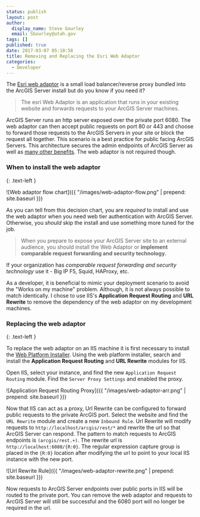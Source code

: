 ```yaml
---
status: publish
layout: post
author:
  display_name: Steve Gourley
  email: SGourley@utah.gov
tags: []
published: true
date: 2017-03-07 05:10:58
title: Removing and Replacing the Esri Web Adaptor
categories:
  - Developer
---
```


The [Esri web adaptor](http://server.arcgis.com/en/server/latest/install/windows/about-the-arcgis-web-adaptor.htm) is a small 
load balancer/reverse proxy bundled into the ArcGIS Server install but do you know if you need it?

> The esri Web Adaptor is an application that runs in your existing website and forwards requests to your ArcGIS Server machines.

ArcGIS Server runs an http server exposed over the private port 6080. The web adaptor can then accept public requests on port 80 or 443
and choose to forward those requests to the ArcGIS Servers in your site or block the request all together. This scenario is 
a best practice for public facing ArcGIS Servers. This architecture secures the admin endpoints of ArcGIS Server as well as [many 
other benefits](http://server.arcgis.com/en/server/latest/install/windows/about-the-arcgis-web-adaptor.htm).
The web adaptor is not required though.

### When to install the web adaptor
{: .text-left }

![Web adaptor flow chart]({{ "/images/web-adaptor-flow.png" | prepend: site.baseurl }})

As you can tell from this decision chart, you are _required_ to install and use the web adaptor when you need web tier authentication
with ArcGIS Server. Otherwise, you _should_ skip the install and use something more tuned for the job.

> When you prepare to expose your ArcGIS Server site to an external audience, you should install the Web Adaptor or **implement comparable request forwarding and security technology.**

If your organization has _comparable request forwarding and security technology_ use it - Big IP F5, Squid, HAProxy, etc.

As a developer, it is beneficial to mimic your deployment scenario to avoid the "Works on my machine" problem. Although, it is not
always possible to match identically. I chose to use IIS's **Application Request Routing** and **URL Rewrite** to 
remove the dependency of the web adaptor on my development machines.

### Replacing the web adaptor
{: .text-left }

To replace the web adaptor on an IIS machine it is first necessary to install the [Web Platform Installer](http://www.microsoft.com/web/downloads/platform.aspx).
Using the web platform installer, search and install the **Application Request Routing** and **URL Rewrite** modules for IIS.

Open IIS, select your instance, and find the new `Application Request Routing` module. Find the `Server Proxy Settings` and enabled the proxy.

![Application Request Routing Proxy]({{ "/images/web-adaptor-arr.png" | prepend: site.baseurl }})

Now that IIS can act as a proxy, Url Rewrite can be configured to forward public requests to the private ArcGIS port. Select the website and find
the `URL Rewrite` module and create a new `Inbound Rule`. Url Rewrite will modify requests to `http://localhost/arcgis/rest/*`
and rewrite the url so that ArcGIS Server can respond. The pattern to match requests to ArcGIS endpoints is `(arcgis/rest.+)`. 
The rewrite url is `http://localhost:6080/{R:0}`. The regular expression capture group is placed in the `{R:0}` location after modifying
the url to point to your local IIS instance with the new port. 

![Url Rewrite Rule]({{ "/images/web-adaptor-rewrite.png" | prepend: site.baseurl }})

Now requests to ArcGIS Server endpoints over public ports in IIS will be routed to the private port. You can remove the web adaptor
and requests to ArcGIS Server will still be successful and the 6080 port will no longer be required in the url.

